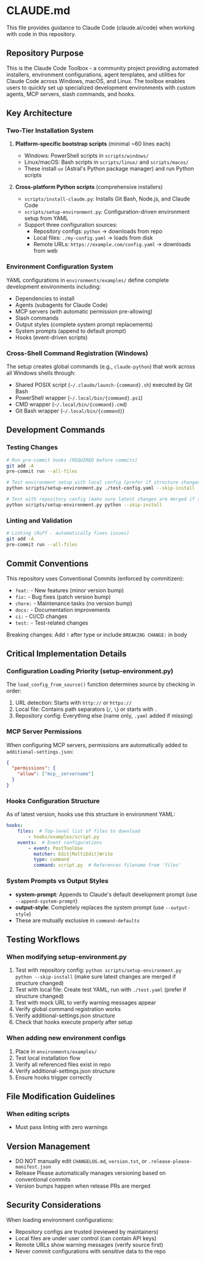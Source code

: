 # CLAUDE.md

This file provides guidance to Claude Code (claude.ai/code) when working with code in this repository.

## Repository Purpose

This is the Claude Code Toolbox - a community project providing automated installers, environment configurations, agent templates, and utilities for Claude Code across Windows, macOS, and Linux. The toolbox enables users to quickly set up specialized development environments with custom agents, MCP servers, slash commands, and hooks.

## Key Architecture

### Two-Tier Installation System

1. **Platform-specific bootstrap scripts** (minimal ~60 lines each)
   - Windows: PowerShell scripts in `scripts/windows/`
   - Linux/macOS: Bash scripts in `scripts/linux/` and `scripts/macos/`
   - These install `uv` (Astral's Python package manager) and run Python scripts

2. **Cross-platform Python scripts** (comprehensive installers)
   - `scripts/install-claude.py`: Installs Git Bash, Node.js, and Claude Code
   - `scripts/setup-environment.py`: Configuration-driven environment setup from YAML
   - Support three configuration sources:
     - Repository configs: `python` → downloads from repo
     - Local files: `./my-config.yaml` → loads from disk
     - Remote URLs: `https://example.com/config.yaml` → downloads from web

### Environment Configuration System

YAML configurations in `environments/examples/` define complete development environments including:
- Dependencies to install
- Agents (subagents for Claude Code)
- MCP servers (with automatic permission pre-allowing)
- Slash commands
- Output styles (complete system prompt replacements)
- System prompts (append to default prompt)
- Hooks (event-driven scripts)

### Cross-Shell Command Registration (Windows)

The setup creates global commands (e.g., `claude-python`) that work across all Windows shells through:
- Shared POSIX script (`~/.claude/launch-{command}.sh`) executed by Git Bash
- PowerShell wrapper (`~/.local/bin/{command}.ps1`)
- CMD wrapper (`~/.local/bin/{command}.cmd`)
- Git Bash wrapper (`~/.local/bin/{command}`)

## Development Commands

### Testing Changes
```bash
# Run pre-commit hooks (REQUIRED before commits)
git add -A
pre-commit run --all-files

# Test environment setup with local config (prefer if structure changed)
python scripts/setup-environment.py ./test-config.yaml --skip-install

# Test with repository config (make sure latest changes are merged if structure changed)
python scripts/setup-environment.py python --skip-install
```

### Linting and Validation
```bash
# Linting (Ruff - automatically fixes issues)
git add -A
pre-commit run --all-files
```

## Commit Conventions

This repository uses Conventional Commits (enforced by commitizen):
- `feat:` - New features (minor version bump)
- `fix:` - Bug fixes (patch version bump)
- `chore:` - Maintenance tasks (no version bump)
- `docs:` - Documentation improvements
- `ci:` - CI/CD changes
- `test:` - Test-related changes

Breaking changes: Add `!` after type or include `BREAKING CHANGE:` in body

## Critical Implementation Details

### Configuration Loading Priority (setup-environment.py)

The `load_config_from_source()` function determines source by checking in order:
1. URL detection: Starts with `http://` or `https://`
2. Local file: Contains path separators (`/`, `\`) or starts with `.`
3. Repository config: Everything else (name only, `.yaml` added if missing)

### MCP Server Permissions

When configuring MCP servers, permissions are automatically added to `additional-settings.json`:
```json
{
  "permissions": {
    "allow": ["mcp__servername"]
  }
}
```

### Hooks Configuration Structure

As of latest version, hooks use this structure in environment YAML:
```yaml
hooks:
    files:  # Top-level list of files to download
        - hooks/examples/script.py
    events:  # Event configurations
        - event: PostToolUse
          matcher: Edit|MultiEdit|Write
          type: command
          command: script.py  # References filename from 'files'
```

### System Prompts vs Output Styles

- **system-prompt**: Appends to Claude's default development prompt (use `--append-system-prompt`)
- **output-style**: Completely replaces the system prompt (use `--output-style`)
- These are mutually exclusive in `command-defaults`

## Testing Workflows

### When modifying setup-environment.py
1. Test with repository config: `python scripts/setup-environment.py python --skip-install` (make sure latest changes are merged if structure changed)
2. Test with local file: Create test YAML, run with `./test.yaml` (prefer if structure changed)
3. Test with mock URL to verify warning messages appear
4. Verify global command registration works
5. Verify additional-settings.json structure
6. Check that hooks execute properly after setup

### When adding new environment configs
1. Place in `environments/examples/`
2. Test local installation flow
3. Verify all referenced files exist in repo
4. Verify additional-settings.json structure
5. Ensure hooks trigger correctly

## File Modification Guidelines

### When editing scripts
- Must pass linting with zero warnings

## Version Management

- DO NOT manually edit `CHANGELOG.md`, `version.txt`, or `.release-please-manifest.json`
- Release Please automatically manages versioning based on conventional commits
- Version bumps happen when release PRs are merged

## Security Considerations

When loading environment configurations:
- Repository configs are trusted (reviewed by maintainers)
- Local files are under user control (can contain API keys)
- Remote URLs show warning messages (verify source first)
- Never commit configurations with sensitive data to the repo
